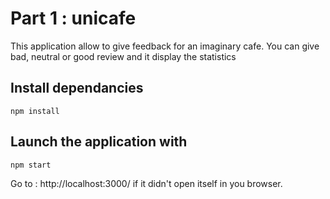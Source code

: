 # Part 1 : unicafe

This application allow to give feedback for an imaginary cafe.
You can give bad, neutral or good review and it display the statistics

## Install dependancies

`npm install`

## Launch the application with

`npm start`

Go to : http://localhost:3000/ if it didn't open itself in you browser.
